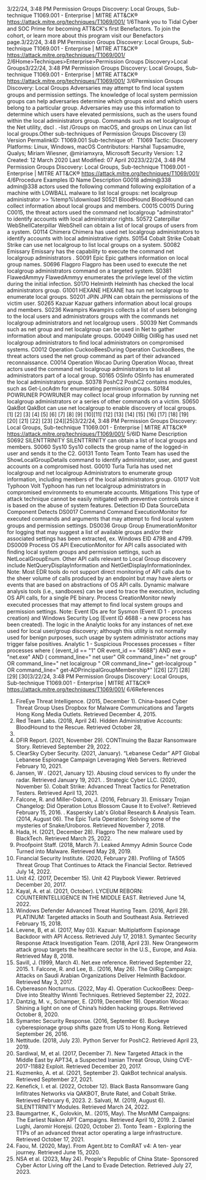 3/22/24, 3:48 PM Permission Groups Discovery: Local Groups, Sub-technique T1069.001 - Enterprise | MITRE ATT&CK®
https://attack.mitre.org/techniques/T1069/001/ 1/6Thank you to Tidal Cyber and SOC Prime for becoming ATT&CK's ﬁrst Benefactors. To join the cohort, or learn more about this program visit our
Benefactors page.3/22/24, 3:48 PM Permission Groups Discovery: Local Groups, Sub-technique T1069.001 - Enterprise | MITRE ATT&CK®
https://attack.mitre.org/techniques/T1069/001/ 2/6Home>Techniques>Enterprise>Permission Groups Discovery>Local Groups3/22/24, 3:48 PM Permission Groups Discovery: Local Groups, Sub-technique T1069.001 - Enterprise | MITRE ATT&CK®
https://attack.mitre.org/techniques/T1069/001/ 3/6Permission Groups Discovery: Local Groups
Adversaries may attempt to ﬁnd local system groups and permission settings. The knowledge of local system permission groups can help
adversaries determine which groups exist and which users belong to a particular group. Adversaries may use this information to determine
which users have elevated permissions, such as the users found within the local administrators group.
Commands such as net localgroup of the Net utility, dscl . -list /Groups on macOS, and groups on Linux can list local groups.Other sub-techniques of Permission Groups Discovery (3)
Version PermalinkID: T1069.001
Sub-technique of:  T1069
 
Tactic: Discovery
 
Platforms: Linux, Windows, macOS
Contributors: Harshal Tupsamudre, Qualys; Miriam Wiesner, @miriamxyra, Microsoft Security
Version: 1.2
Created: 12 March 2020
Last Modiﬁed: 07 April 20233/22/24, 3:48 PM Permission Groups Discovery: Local Groups, Sub-technique T1069.001 - Enterprise | MITRE ATT&CK®
https://attack.mitre.org/techniques/T1069/001/ 4/6Procedure Examples
ID Name Description
G0018 admin@338 admin@338 actors used the following command following exploitation of a machine with LOWBALL
malware to list local groups: net localgroup administrator >> %temp%\download
S0521 BloodHound BloodHound can collect information about local groups and members.
C0015 C0015 During C0015, the threat actors used the command net localgroup "adminstrator" to identify
accounts with local administrator rights.
S0572 Caterpillar
WebShellCaterpillar WebShell can obtain a list of local groups of users from a system.
G0114 Chimera Chimera has used net localgroup administrators to identify accounts with local administrative
rights.
S0154 Cobalt Strike Cobalt Strike can use net localgroup to list local groups on a system.
S0082 Emissary Emissary has the capability to execute the command net localgroup administrators .
S0091 Epic Epic gathers information on local group names.
S0696 Flagpro Flagpro has been used to execute the net localgroup administrators command on a targeted
system.
S0381 FlawedAmmyy FlawedAmmyy enumerates the privilege level of the victim during the initial infection.
S0170 Helminth Helminth has checked the local administrators group.
G1001 HEXANE HEXANE has run net localgroup to enumerate local groups.
S0201 JPIN JPIN can obtain the permissions of the victim user.
S0265 Kazuar Kazuar gathers information about local groups and members.
S0236 Kwampirs Kwampirs collects a list of users belonging to the local users and administrators groups with the
commands net localgroup administrators and net localgroup users .
S0039 Net Commands such as net group and net localgroup can be used in Net to gather information about
and manipulate groups.
G0049 OilRig OilRig has used net localgroup administrators to ﬁnd local administrators on compromised
systems.
C0012 Operation
CuckooBeesDuring Operation CuckooBees, the threat actors used the net group command as part of their
advanced reconnaissance.
C0014 Operation Wocao During Operation Wocao, threat actors used the command net localgroup administrators to list all
administrators part of a local group.
S0165 OSInfo OSInfo has enumerated the local administrators group.
S0378 PoshC2 PoshC2 contains modules, such as Get-LocAdm for enumerating permission groups.
S0184 POWRUNER POWRUNER may collect local group information by running net localgroup administrators or a
series of other commands on a victim.
S0650 QakBot QakBot can use net localgroup to enable discovery of local groups.[1]
[2]
[3]
[4]
[5]
[6]
[7]
[8]
[9]
[10][11]
[12]
[13]
[14]
[15]
[16]
[17]
[18]
[19]
[20]
[21]
[22]
[23]
[24][25]3/22/24, 3:48 PM Permission Groups Discovery: Local Groups, Sub-technique T1069.001 - Enterprise | MITRE ATT&CK®
https://attack.mitre.org/techniques/T1069/001/ 5/6ID Name Description
S0692 SILENTTRINITY SILENTTRINITY can obtain a list of local groups and members.
S0060 Sys10 Sys10 collects the group name of the logged-in user and sends it to the C2.
G0131 Tonto Team Tonto Team has used the ShowLocalGroupDetails command to identify administrator, user, and guest
accounts on a compromised host.
G0010 Turla Turla has used net localgroup and net localgroup Administrators to enumerate group
information, including members of the local administrators group.
G1017 Volt Typhoon Volt Typhoon has run net localgroup administrators in compromised environments to enumerate
accounts.
Mitigations
This type of attack technique cannot be easily mitigated with preventive controls since it is based on the abuse of system features.
Detection
ID Data SourceData Component Detects
DS0017 Command Command
ExecutionMonitor for executed commands and arguments that may attempt to ﬁnd local system
groups and permission settings.
DS0036 Group Group
EnumerationMonitor for logging that may suggest a list of available groups and/or their associated
settings has been extracted, ex. Windows EID 4798 and 4799.
DS0009 Process OS API
ExecutionMonitor for API calls associated with ﬁnding local system groups and permission settings,
such as NetLocalGroupEnum. Other API calls relevant to Local Group discovery include
NetQueryDisplayInformation and NetGetDisplayInformationIndex.
Note: Most EDR tools do not support direct monitoring of API calls due to the sheer volume of
calls produced by an endpoint but may have alerts or events that are based on abstractions of
OS API calls. Dynamic malware analysis tools (i.e., sandboxes) can be used to trace the
execution, including OS API calls, for a single PE binary.
Process
CreationMonitor newly executed processes that may attempt to ﬁnd local system groups and
permission settings.
Note: Event IDs are for Sysmon (Event ID 1 - process creation) and Windows Security Log
(Event ID 4688 - a new process has been created). The logic in the Analytic looks for any
instances of net.exe used for local user/group discovery; although this utility is not normally
used for benign purposes, such usage by system administrator actions may trigger false
positives.
Analytic 1 - Suspicious Processes
processes = filter processes where ( (event\_id == "1" OR event\_id == "4688")
AND exe = "net.exe" AND ( command\_line=" net user" OR command\_line=" net group"
OR command\_line=" net localgroup " OR command\_line=" get-localgroup " OR
command\_line=" get-ADPrincipalGroupMembership\*" )[26]
[27]
[28]
[29]
[30]3/22/24, 3:48 PM Permission Groups Discovery: Local Groups, Sub-technique T1069.001 - Enterprise | MITRE ATT&CK®
https://attack.mitre.org/techniques/T1069/001/ 6/6References
1. FireEye Threat Intelligence. (2015, December 1). China-based
Cyber Threat Group Uses Dropbox for Malware
Communications and Targets Hong Kong Media Outlets.
Retrieved December 4, 2015.
2. Red Team Labs. (2018, April 24). Hidden Administrative
Accounts: BloodHound to the Rescue. Retrieved October 28,
2020.
3. DFIR Report. (2021, November 29). CONTInuing the Bazar
Ransomware Story. Retrieved September 29, 2022.
4. ClearSky Cyber Security. (2021, January). “Lebanese Cedar”
APT Global Lebanese Espionage Campaign Leveraging Web
Servers. Retrieved February 10, 2021.
5. Jansen, W . (2021, January 12). Abusing cloud services to ﬂy
under the radar. Retrieved January 19, 2021.
 . Strategic Cyber LLC. (2020, November 5). Cobalt Strike:
Advanced Threat Tactics for Penetration Testers. Retrieved
April 13, 2021.
7. Falcone, R. and Miller-Osborn, J. (2016, February 3). Emissary
Trojan Changelog: Did Operation Lotus Blossom Cause It to
Evolve?. Retrieved February 15, 2016.
 . Kaspersky Lab's Global Research & Analysis Team. (2014,
August 06). The Epic Turla Operation: Solving some of the
mysteries of Snake/Uroboros. Retrieved November 7, 2018.
9. Hada, H. (2021, December 28). Flagpro The new malware
used by BlackTech. Retrieved March 25, 2022.
10. Proofpoint Staff. (2018, March 7). Leaked Ammyy Admin
Source Code Turned into Malware. Retrieved May 28, 2019.
11. Financial Security Institute. (2020, February 28). Proﬁling of
TA505 Threat Group That Continues to Attack the Financial
Sector. Retrieved July 14, 2022.
12. Unit 42. (2017, December 15). Unit 42 Playbook Viewer.
Retrieved December 20, 2017.
13. Kayal, A. et al. (2021, October). LYCEUM REBORN:
COUNTERINTELLIGENCE IN THE MIDDLE EAST. Retrieved
June 14, 2022.
14. Windows Defender Advanced Threat Hunting Team. (2016,
April 29). PLATINUM: Targeted attacks in South and
Southeast Asia. Retrieved February 15, 2018.
15. Levene, B, et al. (2017, May 03). Kazuar: Multiplatform
Espionage Backdoor with API Access. Retrieved July 17, 2018.1 . Symantec Security Response Attack Investigation Team.
(2018, April 23). New Orangeworm attack group targets the
healthcare sector in the U.S., Europe, and Asia. Retrieved May
8, 2018.
17. Savill, J. (1999, March 4). Net.exe reference. Retrieved
September 22, 2015.
1 . Falcone, R. and Lee, B.. (2016, May 26). The OilRig Campaign:
Attacks on Saudi Arabian Organizations Deliver Helminth
Backdoor. Retrieved May 3, 2017.
19. Cybereason Nocturnus. (2022, May 4). Operation CuckooBees:
Deep-Dive into Stealthy Winnti Techniques. Retrieved
September 22, 2022.
20. Dantzig, M. v., Schamper, E. (2019, December 19). Operation
Wocao: Shining a light on one of China’s hidden hacking
groups. Retrieved October 8, 2020.
21. Symantec Security Response. (2016, September 6). Buckeye
cyberespionage group shifts gaze from US to Hong Kong.
Retrieved September 26, 2016.
22. Nettitude. (2018, July 23). Python Server for PoshC2.
Retrieved April 23, 2019.
23. Sardiwal, M, et al. (2017, December 7). New Targeted Attack in
the Middle East by APT34, a Suspected Iranian Threat Group,
Using CVE-2017-11882 Exploit. Retrieved December 20, 2017.
24. Kuzmenko, A. et al. (2021, September 2). QakBot technical
analysis. Retrieved September 27, 2021.
25. Keneﬁck, I. et al. (2022, October 12). Black Basta Ransomware
Gang Inﬁltrates Networks via QAKBOT, Brute Ratel, and Cobalt
Strike. Retrieved February 6, 2023.
2 . Salvati, M. (2019, August 6). SILENTTRINITY Modules.
Retrieved March 24, 2022.
27. Baumgartner, K., Golovkin, M.. (2015, May). The MsnMM
Campaigns: The Earliest Naikon APT Campaigns. Retrieved
April 10, 2019.
2 . Daniel Lughi, Jaromir Horejsi. (2020, October 2). Tonto Team -
Exploring the TTPs of an advanced threat actor operating a
large infrastructure. Retrieved October 17, 2021.
29. Faou, M. (2020, May). From Agent.btz to ComRAT v4: A ten-
year journey. Retrieved June 15, 2020.
30. NSA et al. (2023, May 24). People's Republic of China State-
Sponsored Cyber Actor Living off the Land to Evade Detection.
Retrieved July 27, 2023.